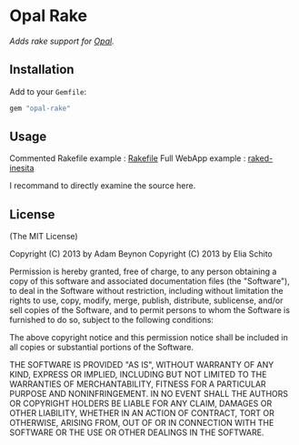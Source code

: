 # Opal Rake

_Adds rake support for [Opal](http://opalrb.com)._

## Installation

Add to your `Gemfile`:

```ruby
gem "opal-rake"
```

## Usage

Commented Rakefile example : [Rakefile](https://github.com/jugcoding/raked-inesita/blob/master/Rakefile)
Full WebApp example : [raked-inesita](https://github.com/jugcoding/raked-inesita)

I recommand to directly examine the source here.

## License

(The MIT License)

Copyright (C) 2013 by Adam Beynon
Copyright (C) 2013 by Elia Schito

Permission is hereby granted, free of charge, to any person obtaining a copy
of this software and associated documentation files (the "Software"), to deal
in the Software without restriction, including without limitation the rights
to use, copy, modify, merge, publish, distribute, sublicense, and/or sell
copies of the Software, and to permit persons to whom the Software is
furnished to do so, subject to the following conditions:

The above copyright notice and this permission notice shall be included in
all copies or substantial portions of the Software.

THE SOFTWARE IS PROVIDED "AS IS", WITHOUT WARRANTY OF ANY KIND, EXPRESS OR
IMPLIED, INCLUDING BUT NOT LIMITED TO THE WARRANTIES OF MERCHANTABILITY,
FITNESS FOR A PARTICULAR PURPOSE AND NONINFRINGEMENT. IN NO EVENT SHALL THE
AUTHORS OR COPYRIGHT HOLDERS BE LIABLE FOR ANY CLAIM, DAMAGES OR OTHER
LIABILITY, WHETHER IN AN ACTION OF CONTRACT, TORT OR OTHERWISE, ARISING FROM,
OUT OF OR IN CONNECTION WITH THE SOFTWARE OR THE USE OR OTHER DEALINGS IN
THE SOFTWARE.
